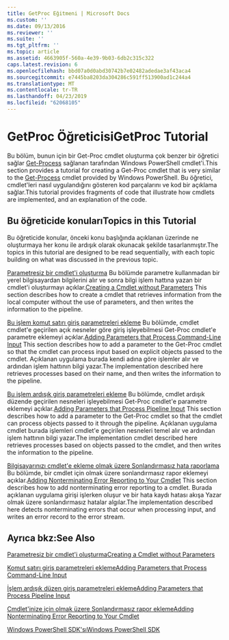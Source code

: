 ```yaml
---
title: GetProc Eğitmeni | Microsoft Docs
ms.custom: ''
ms.date: 09/13/2016
ms.reviewer: ''
ms.suite: ''
ms.tgt_pltfrm: ''
ms.topic: article
ms.assetid: 4663905f-560a-4e39-9b03-6db2c315c322
caps.latest.revision: 6
ms.openlocfilehash: bbd07a0d0abd30742b7e02482adedae3af43aca4
ms.sourcegitcommit: e7445ba8203da304286c591ff513900ad1c244a4
ms.translationtype: MT
ms.contentlocale: tr-TR
ms.lasthandoff: 04/23/2019
ms.locfileid: "62068105"
---
```

# <a name="getproc-tutorial"></a><span data-ttu-id="5d060-102">GetProc Öğreticisi</span><span class="sxs-lookup"><span data-stu-id="5d060-102">GetProc Tutorial</span></span>

<span data-ttu-id="5d060-103">Bu bölüm, bunun için bir Get-Proc cmdlet oluşturma çok benzer bir öğretici sağlar [Get-Process](/powershell/module/Microsoft.PowerShell.Management/Get-Process) sağlanan tarafından Windows PowerShell cmdlet'i.</span><span class="sxs-lookup"><span data-stu-id="5d060-103">This section provides a tutorial for creating a Get-Proc cmdlet that is very similar to the [Get-Process](/powershell/module/Microsoft.PowerShell.Management/Get-Process) cmdlet provided by Windows PowerShell.</span></span> <span data-ttu-id="5d060-104">Bu öğretici, cmdlet'leri nasıl uygulandığını gösteren kod parçalarını ve kod bir açıklama sağlar.</span><span class="sxs-lookup"><span data-stu-id="5d060-104">This tutorial provides fragments of code that illustrate how cmdlets are implemented, and an explanation of the code.</span></span>

## <a name="topics-in-this-tutorial"></a><span data-ttu-id="5d060-105">Bu öğreticide konuları</span><span class="sxs-lookup"><span data-stu-id="5d060-105">Topics in this Tutorial</span></span>

<span data-ttu-id="5d060-106">Bu öğreticide konular, önceki konu başlığında açıklanan üzerinde ne oluşturmaya her konu ile ardışık olarak okunacak şekilde tasarlanmıştır.</span><span class="sxs-lookup"><span data-stu-id="5d060-106">The topics in this tutorial are designed to be read sequentially, with each topic building on what was discussed in the previous topic.</span></span>

<span data-ttu-id="5d060-107">[Parametresiz bir cmdlet'i oluşturma](./creating-a-cmdlet-without-parameters.md) Bu bölümde parametre kullanmadan bir yerel bilgisayardan bilgilerini alır ve sonra bilgi işlem hattına yazan bir cmdlet'i oluşturmayı açıklar.</span><span class="sxs-lookup"><span data-stu-id="5d060-107">[Creating a Cmdlet without Parameters](./creating-a-cmdlet-without-parameters.md) This section describes how to create a cmdlet that retrieves information from the local computer without the use of parameters, and then writes the information to the pipeline.</span></span>

<span data-ttu-id="5d060-108">[Bu işlem komut satırı giriş parametreleri ekleme](./adding-parameters-that-process-command-line-input.md) Bu bölümde, cmdlet cmdlet'e geçirilen açık nesneler göre giriş işleyebilmesi Get-Proc cmdlet'e parametre eklemeyi açıklar.</span><span class="sxs-lookup"><span data-stu-id="5d060-108">[Adding Parameters that Process Command-Line Input](./adding-parameters-that-process-command-line-input.md) This section describes how to add a parameter to the Get-Proc cmdlet so that the cmdlet can process input based on explicit objects passed to the cmdlet.</span></span> <span data-ttu-id="5d060-109">Açıklanan uygulama burada kendi adına göre işlemler alır ve ardından işlem hattının bilgi yazar.</span><span class="sxs-lookup"><span data-stu-id="5d060-109">The implementation described here retrieves processes based on their name, and then writes the information to the pipeline.</span></span>

<span data-ttu-id="5d060-110">[Bu işlem ardışık giriş parametreleri ekleme](./adding-parameters-that-process-pipeline-input.md) Bu bölümde, cmdlet ardışık düzende geçirilen nesneleri işleyebilmesi Get-Proc cmdlet'e parametre eklemeyi açıklar.</span><span class="sxs-lookup"><span data-stu-id="5d060-110">[Adding Parameters that Process Pipeline Input](./adding-parameters-that-process-pipeline-input.md) This section describes how to add a parameter to the Get-Proc cmdlet so that the cmdlet can process objects passed to it through the pipeline.</span></span> <span data-ttu-id="5d060-111">Açıklanan uygulama cmdlet burada işlemleri cmdlet'e geçirilen nesneleri temel alır ve ardından işlem hattının bilgi yazar.</span><span class="sxs-lookup"><span data-stu-id="5d060-111">The implementation cmdlet described here retrieves processes based on objects passed to the cmdlet, and then writes the information to the pipeline.</span></span>

<span data-ttu-id="5d060-112">[Bilgisayarınızı cmdlet'e ekleme olmak üzere Sonlandırmasız hata raporlama](./adding-non-terminating-error-reporting-to-your-cmdlet.md) Bu bölümde, bir cmdlet için olmak üzere sonlandırmasız rapor eklemeyi açıklar.</span><span class="sxs-lookup"><span data-stu-id="5d060-112">[Adding Nonterminating Error Reporting to Your Cmdlet](./adding-non-terminating-error-reporting-to-your-cmdlet.md) This section describes how to add nonterminating error reporting to a cmdlet.</span></span> <span data-ttu-id="5d060-113">Burada açıklanan uygulama girişi işlerken oluşur ve bir hata kaydı hatası akışa Yazar olmak üzere sonlandırmasız hatalar algılar.</span><span class="sxs-lookup"><span data-stu-id="5d060-113">The implementation described here detects nonterminating errors that occur when processing input, and writes an error record to the error stream.</span></span>

## <a name="see-also"></a><span data-ttu-id="5d060-114">Ayrıca bkz:</span><span class="sxs-lookup"><span data-stu-id="5d060-114">See Also</span></span>

[<span data-ttu-id="5d060-115">Parametresiz bir cmdlet'i oluşturma</span><span class="sxs-lookup"><span data-stu-id="5d060-115">Creating a Cmdlet without Parameters</span></span>](./creating-a-cmdlet-without-parameters.md)

[<span data-ttu-id="5d060-116">Komut satırı giriş parametreleri ekleme</span><span class="sxs-lookup"><span data-stu-id="5d060-116">Adding Parameters that Process Command-Line Input</span></span>](./adding-parameters-that-process-command-line-input.md)

[<span data-ttu-id="5d060-117">İşlem ardışık düzen giriş parametreleri ekleme</span><span class="sxs-lookup"><span data-stu-id="5d060-117">Adding Parameters that Process Pipeline Input</span></span>](./adding-parameters-that-process-pipeline-input.md)

[<span data-ttu-id="5d060-118">Cmdlet'inize için olmak üzere Sonlandırmasız rapor ekleme</span><span class="sxs-lookup"><span data-stu-id="5d060-118">Adding Nonterminating Error Reporting to Your Cmdlet</span></span>](./adding-non-terminating-error-reporting-to-your-cmdlet.md)

[<span data-ttu-id="5d060-119">Windows PowerShell SDK'sı</span><span class="sxs-lookup"><span data-stu-id="5d060-119">Windows PowerShell SDK</span></span>](../windows-powershell-reference.md)
